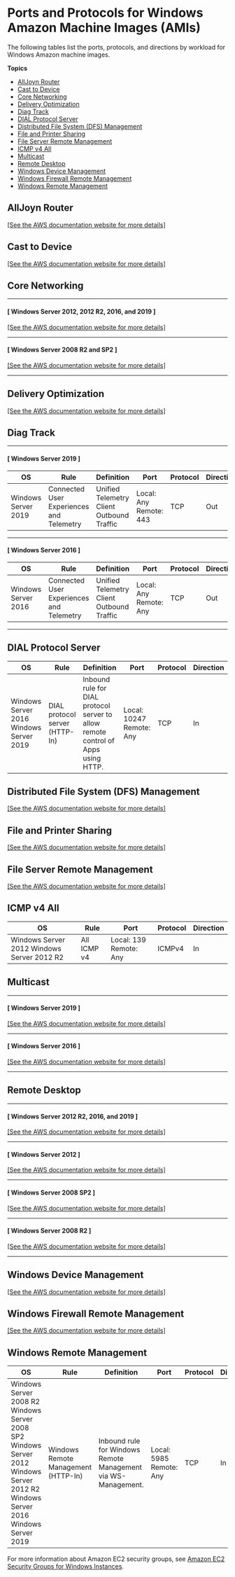 # Ports and Protocols for Windows Amazon Machine Images \(AMIs\)<a name="ports-and-protocols"></a>

The following tables list the ports, protocols, and directions by workload for Windows Amazon machine images\. 

**Topics**
+ [AllJoyn Router](#alljoyntcpin-ports)
+ [Cast to Device](#cast-to-device)
+ [Core Networking](#networking-ports)
+ [Delivery Optimization](#delivery-optimization)
+ [Diag Track](#diag)
+ [DIAL Protocol Server](#dial-protocol)
+ [Distributed File System \(DFS\) Management](#dfs)
+ [File and Printer Sharing](#file-and-print)
+ [File Server Remote Management](#file-server-remote)
+ [ICMP v4 All](#icmp-v4)
+ [Multicast](#multicast)
+ [Remote Desktop](#remote-desktop)
+ [Windows Device Management](#device-management)
+ [Windows Firewall Remote Management](#firewall-remote)
+ [Windows Remote Management](#remote-management)

## AllJoyn Router<a name="alljoyntcpin-ports"></a>

[\[See the AWS documentation website for more details\]](http://docs.aws.amazon.com/AWSEC2/latest/WindowsGuide/ports-and-protocols.html)

## Cast to Device<a name="cast-to-device"></a>

[\[See the AWS documentation website for more details\]](http://docs.aws.amazon.com/AWSEC2/latest/WindowsGuide/ports-and-protocols.html)

## Core Networking<a name="networking-ports"></a>

------
#### [ Windows Server 2012, 2012 R2, 2016, and 2019 ]

[\[See the AWS documentation website for more details\]](http://docs.aws.amazon.com/AWSEC2/latest/WindowsGuide/ports-and-protocols.html)

------
#### [ Windows Server 2008 R2 and SP2 ]

[\[See the AWS documentation website for more details\]](http://docs.aws.amazon.com/AWSEC2/latest/WindowsGuide/ports-and-protocols.html)

------

## Delivery Optimization<a name="delivery-optimization"></a>

[\[See the AWS documentation website for more details\]](http://docs.aws.amazon.com/AWSEC2/latest/WindowsGuide/ports-and-protocols.html)

## Diag Track<a name="diag"></a>

------
#### [ Windows Server 2019 ]


| OS | Rule | Definition | Port | Protocol | Direction | 
| --- | --- | --- | --- | --- | --- | 
| Windows Server 2019 | Connected User Experiences and Telemetry | Unified Telemetry Client Outbound Traffic |  Local: Any Remote: 443  | TCP | Out | 

------
#### [ Windows Server 2016 ]


| OS | Rule | Definition | Port | Protocol | Direction | 
| --- | --- | --- | --- | --- | --- | 
| Windows Server 2016 | Connected User Experiences and Telemetry | Unified Telemetry Client Outbound Traffic |  Local: Any Remote: Any  | TCP | Out | 

------

## DIAL Protocol Server<a name="dial-protocol"></a>


| OS | Rule | Definition | Port | Protocol | Direction | 
| --- | --- | --- | --- | --- | --- | 
| Windows Server 2016 Windows Server 2019 | DIAL protocol server \(HTTP\-In\) | Inbound rule for DIAL protocol server to allow remote control of Apps using HTTP\.  |  Local: 10247 Remote: Any  | TCP | In | 

## Distributed File System \(DFS\) Management<a name="dfs"></a>

[\[See the AWS documentation website for more details\]](http://docs.aws.amazon.com/AWSEC2/latest/WindowsGuide/ports-and-protocols.html)

## File and Printer Sharing<a name="file-and-print"></a>

[\[See the AWS documentation website for more details\]](http://docs.aws.amazon.com/AWSEC2/latest/WindowsGuide/ports-and-protocols.html)

## File Server Remote Management<a name="file-server-remote"></a>

[\[See the AWS documentation website for more details\]](http://docs.aws.amazon.com/AWSEC2/latest/WindowsGuide/ports-and-protocols.html)

## ICMP v4 All<a name="icmp-v4"></a>


| OS | Rule | Port | Protocol | Direction | 
| --- | --- | --- | --- | --- | 
| Windows Server 2012 Windows Server 2012 R2 | All ICMP v4 | Local: 139 Remote: Any | ICMPv4 | In | 

## Multicast<a name="multicast"></a>

------
#### [ Windows Server 2019 ]

[\[See the AWS documentation website for more details\]](http://docs.aws.amazon.com/AWSEC2/latest/WindowsGuide/ports-and-protocols.html)

------
#### [ Windows Server 2016 ]

[\[See the AWS documentation website for more details\]](http://docs.aws.amazon.com/AWSEC2/latest/WindowsGuide/ports-and-protocols.html)

------

## Remote Desktop<a name="remote-desktop"></a>

------
#### [ Windows Server 2012 R2, 2016, and 2019 ]

[\[See the AWS documentation website for more details\]](http://docs.aws.amazon.com/AWSEC2/latest/WindowsGuide/ports-and-protocols.html)

------
#### [ Windows Server 2012 ]

[\[See the AWS documentation website for more details\]](http://docs.aws.amazon.com/AWSEC2/latest/WindowsGuide/ports-and-protocols.html)

------
#### [ Windows Server 2008 SP2 ]

[\[See the AWS documentation website for more details\]](http://docs.aws.amazon.com/AWSEC2/latest/WindowsGuide/ports-and-protocols.html)

------
#### [ Windows Server 2008 R2 ]

[\[See the AWS documentation website for more details\]](http://docs.aws.amazon.com/AWSEC2/latest/WindowsGuide/ports-and-protocols.html)

------

## Windows Device Management<a name="device-management"></a>

[\[See the AWS documentation website for more details\]](http://docs.aws.amazon.com/AWSEC2/latest/WindowsGuide/ports-and-protocols.html)

## Windows Firewall Remote Management<a name="firewall-remote"></a>

[\[See the AWS documentation website for more details\]](http://docs.aws.amazon.com/AWSEC2/latest/WindowsGuide/ports-and-protocols.html)

## Windows Remote Management<a name="remote-management"></a>


| OS | Rule | Definition | Port | Protocol | Direction | 
| --- | --- | --- | --- | --- | --- | 
| Windows Server 2008 R2 Windows Server 2008 SP2 Windows Server 2012 Windows Server 2012 R2 Windows Server 2016 Windows Server 2019  | Windows Remote Management \(HTTP\-In\) | Inbound rule for Windows Remote Management via WS\-Management\.  | Local: 5985 Remote: Any | TCP | In | 

 For more information about Amazon EC2 security groups, see [Amazon EC2 Security Groups for Windows Instances](https://docs.aws.amazon.com/AWSEC2/latest/WindowsGuide/using-network-security.html)\.
